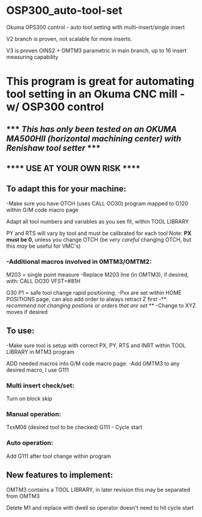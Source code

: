 # OSP300_auto-tool-set
Okuma OPS300 control - auto tool setting with multi-insert/single insert

V2 branch is proven, not scalable for more inserts.

V3 is proven OINS2 + OMTM3 parametric in main branch, up to 16 insert measuring capability


# This program is great for automating tool setting in an Okuma CNC mill - w/ OSP300 control

## \*\*\* *This has only been tested on an OKUMA MA500HII (horizontal machining center) with Renishaw tool setter* \*\*\*
    
## \*\*\*\* **USE AT YOUR OWN RISK** \*\*\*\*

## To adapt this for your machine:

-Make sure you have OTCH (uses CALL OO30) program mapped to G120 within G/M code macro page

Adapt all tool numbers and variables as you see fit, within TOOL LIBRARY

PY and RTS will vary by tool and must be calibrated for each tool
  Note: **PX must be 0**, unless you change OTCH (be *very careful* changing OTCH, but this *may* be useful for VMC's)

### -Additional macros involved in 0MTM3/OMTM2: 

M203 = single point measure
  -Replace M203 line (in OMTM3), if desired, with: CALL OO30 VFST=#81H

G30 P1 = safe tool change rapid positioning.
  -Pxx are set within HOME POSITIONS page, can also add order to always retract Z first
  -\*\* *recommend not changing postions or orders that are set* \*\*
  -Change to XYZ moves if desired



## To use: 
-Make sure tool is setup with correct PX, PY, RTS and INRT within TOOL LIBRARY in MTM3 program

ADD needed macros into G/M code macro page:
  -Add OMTM3 to any desired macro, I use G111

### Multi insert check/set:
Turn on block skip

### Manual operation:
TxxM06 (desired tool to be checked)
G111 - Cycle start

### Auto operation:
Add G111 after tool change within program


## New features to implement:

OMTM3 contains a TOOL LIBRARY, in later revision this may be separated from OMTM3

Delete M1 and replace with dwell so operator doesn't need to hit cycle start